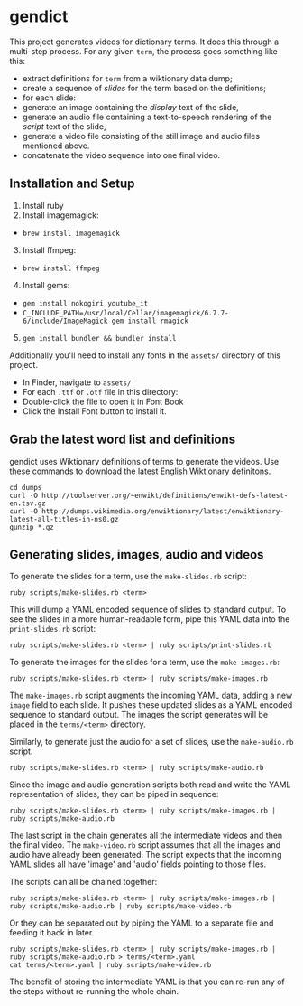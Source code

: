 # gendict

This project generates videos for dictionary terms.
It does this through a multi-step process.
For any given `term`, the process goes something like this:

* extract definitions for `term` from a wiktionary data dump;
* create a sequence of _slides_ for the term based on the definitions;
* for each slide:
 * generate an image containing the _display_ text of the slide,
 * generate an audio file containing a text-to-speech rendering of the _script_ text of the slide,
 * generate a video file consisting of the still image and audio files mentioned above.
* concatenate the video sequence into one final video.

## Installation and Setup

1. Install ruby
2. Install imagemagick:
 * `brew install imagemagick`
3. Install ffmpeg:
 * `brew install ffmpeg`
4. Install gems:
 * `gem install nokogiri youtube_it`
 * `C_INCLUDE_PATH=/usr/local/Cellar/imagemagick/6.7.7-6/include/ImageMagick gem install rmagick`
5. `gem install bundler && bundler install`

Additionally you'll need to install any fonts in the `assets/` directory of this project.

* In Finder, navigate to `assets/`
* For each `.ttf` or `.otf` file in this directory:
 * Double-click the file to open it in Font Book
 * Click the Install Font button to install it.

## Grab the latest word list and definitions

gendict uses Wiktionary definitions of terms to generate the videos.
Use these commands to download the latest English Wiktionary definitons.

    cd dumps
    curl -O http://toolserver.org/~enwikt/definitions/enwikt-defs-latest-en.tsv.gz
    curl -O http://dumps.wikimedia.org/enwiktionary/latest/enwiktionary-latest-all-titles-in-ns0.gz
    gunzip *.gz

## Generating slides, images, audio and videos

To generate the slides for a term, use the `make-slides.rb` script:

    ruby scripts/make-slides.rb <term>

This will dump a YAML encoded sequence of slides to standard output.
To see the slides in a more human-readable form, pipe this YAML data into the `print-slides.rb` script:

    ruby scripts/make-slides.rb <term> | ruby scripts/print-slides.rb

To generate the images for the slides for a term, use the `make-images.rb`:

    ruby scripts/make-slides.rb <term> | ruby scripts/make-images.rb

The `make-images.rb` script augments the incoming YAML data, adding a new `image` field to each slide.
It pushes these updated slides as a YAML encoded sequence to standard output.
The images the script generates will be placed in the `terms/<term>` directory.

Similarly, to generate just the audio for a set of slides, use the `make-audio.rb` script.

    ruby scripts/make-slides.rb <term> | ruby scripts/make-audio.rb

Since the image and audio generation scripts both read and write the YAML representation of slides, they can be piped in sequence:

    ruby scripts/make-slides.rb <term> | ruby scripts/make-images.rb | ruby scripts/make-audio.rb

The last script in the chain generates all the intermediate videos and then the final video.
The `make-video.rb` script assumes that all the images and audio have already been generated.
The script expects that the incoming YAML slides all have 'image' and 'audio' fields pointing to those files.

The scripts can all be chained together:

    ruby scripts/make-slides.rb <term> | ruby scripts/make-images.rb | ruby scripts/make-audio.rb | ruby scripts/make-video.rb

Or they can be separated out by piping the YAML to a separate file and feeding it back in later.

    ruby scripts/make-slides.rb <term> | ruby scripts/make-images.rb | ruby scripts/make-audio.rb > terms/<term>.yaml
    cat terms/<term>.yaml | ruby scripts/make-video.rb

The benefit of storing the intermediate YAML is that you can re-run any of the steps without re-running the whole chain.

